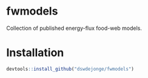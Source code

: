 # fwmodels
Collection of published energy-flux food-web models.

# Installation
```r
devtools::install_github("dswdejonge/fwmodels")
```
